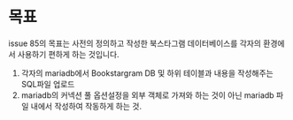 # 목표
issue 85의 목표는 사전의 정의하고 작성한 북스타그램 데이터베이스를 각자의 환경에서 사용하기 편하게 하는 것입니다.
1. 각자의 mariadb에서 Bookstargram DB 및 하위 테이블과 내용을 작성해주는 SQL파일 업로드
2. mariadb의 커넥션 풀 옵션설정을 외부 객체로 가져와 하는 것이 아닌 mariadb 파일 내에서 작성하여 작동하게 하는 것.
